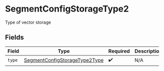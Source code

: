 # SegmentConfigStorageType2

Type of vector storage


## Fields

| Field                                                                                 | Type                                                                                  | Required                                                                              | Description                                                                           |
| ------------------------------------------------------------------------------------- | ------------------------------------------------------------------------------------- | ------------------------------------------------------------------------------------- | ------------------------------------------------------------------------------------- |
| `type`                                                                                | [SegmentConfigStorageType2Type](../../models/shared/segmentconfigstoragetype2type.md) | :heavy_check_mark:                                                                    | N/A                                                                                   |